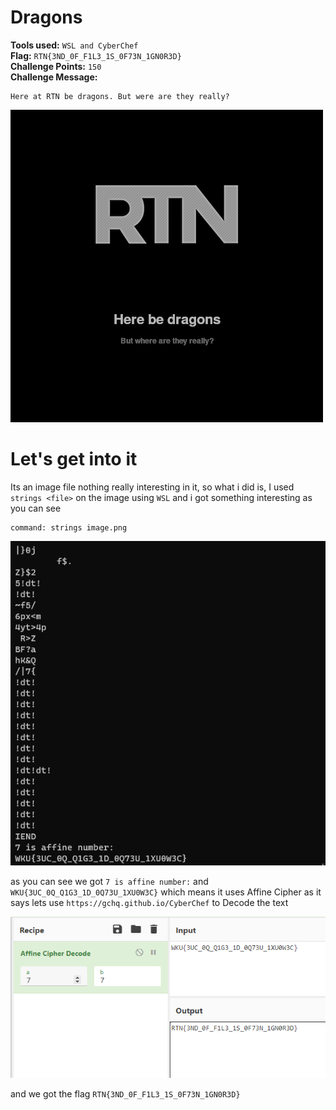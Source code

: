 **Dragons**
==========
**Tools used:** `WSL and CyberChef`\
**Flag:** `RTN{3ND_0F_F1L3_1S_0F73N_1GN0R3D}`\
**Challenge Points:** `150`\
**Challenge Message:**
```
Here at RTN be dragons. But were are they really?
```
![Image](image.png)

**Let's get into it**
==========
Its an image file nothing really interesting in it, so what i did is,
I used `strings <file>` on the image using `WSL` and i got something interesting as you can see

```
command: strings image.png
```

![WSL](image2.png)

as you can see we got `7 is affine number:` and `WKU{3UC_0Q_Q1G3_1D_0Q73U_1XU0W3C}`
which means it uses Affine Cipher as it says lets use `https://gchq.github.io/CyberChef`
to Decode the text

![FLAG](image3.png)

and we got the flag `RTN{3ND_0F_F1L3_1S_0F73N_1GN0R3D}`